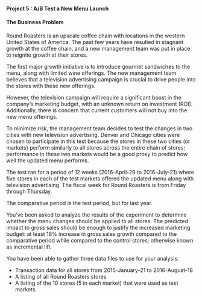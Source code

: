 #### Project 5 : A/B Test a New Menu Launch

#### The Business Problem 

Round Roasters is an upscale coffee chain with
locations in the western United States of America. The past few years
have resulted in stagnant growth at the coffee chain, and a new
management team was put in place to reignite growth at their stores.

The first major growth initiative is to introduce gourmet sandwiches to
the menu, along with limited wine offerings. The new management team
believes that a television advertising campaign is crucial to drive
people into the stores with these new offerings.

However, the television campaign will require a significant boost in the
company’s marketing budget, with an unknown return on investment (ROI).
Additionally, there is concern that current customers will not buy into
the new menu offerings.

To minimize risk, the management team decides to test the changes in two
cities with new television advertising. Denver and Chicago cities were
chosen to participate in this test because the stores in these two
cities (or markets) perform similarly to all stores across the entire
chain of stores; performance in these two markets would be a good proxy
to predict how well the updated menu performs.

The test ran for a period of 12 weeks (2016-April-29 to 2016-July-21)
where five stores in each of the test markets offered the updated menu
along with television advertising. The fiscal week for Round Roasters is
from Friday through Thursday.

The comparative period is the test period, but for last year.

You’ve been asked to analyze the results of the experiment to determine
whether the menu changes should be applied to all stores. The predicted
impact to gross sales should be enough to justify the increased
marketing budget: at least 18% increase in gross sales growth compared
to the comparative period while compared to the control stores;
otherwise known as incremental lift.

You have been able to gather three data files to use for your analysis:

- Transaction data for all stores from 2015-January-21 to 2016-August-18 
- A listing of all Round Roasters stores 
- A listing of the 10 stores (5 in each market) that were used as test markets.
